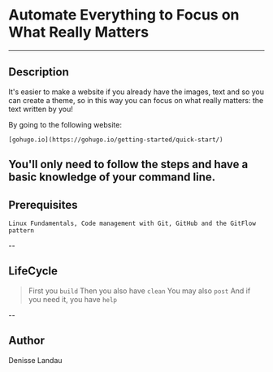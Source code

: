 # Automate Everything to Focus on What Really Matters

---

## Description

It's easier to make a website if you already have the images, text and so you can create a theme, so in this way you can focus on what really matters: the text written by you!

By going to the following website:

    [gohugo.io](https://gohugo.io/getting-started/quick-start/)

You'll only need to follow the steps and have a basic knowledge of your command line.
--
## Prerequisites

    Linux Fundamentals, Code management with Git, GitHub and the GitFlow pattern
--
## LifeCycle

> First you `build`
> Then you also have `clean`
> You may also `post`
> And if you need it, you have `help`

--

## Author

Denisse Landau [](https://www.linkedin.com/in/denisselandau/)